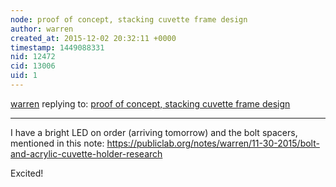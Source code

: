 ```yaml
---
node: proof of concept, stacking cuvette frame design
author: warren
created_at: 2015-12-02 20:32:11 +0000
timestamp: 1449088331
nid: 12472
cid: 13006
uid: 1
---
```




[warren](../profile/warren) replying to: [proof of concept, stacking cuvette frame design](../notes/tonyc/12-02-2015/proof-of-concept-stacking-cuvette-frame-design)

----
I have a bright LED on order (arriving tomorrow) and the bolt spacers, mentioned in this note: https://publiclab.org/notes/warren/11-30-2015/bolt-and-acrylic-cuvette-holder-research

Excited!